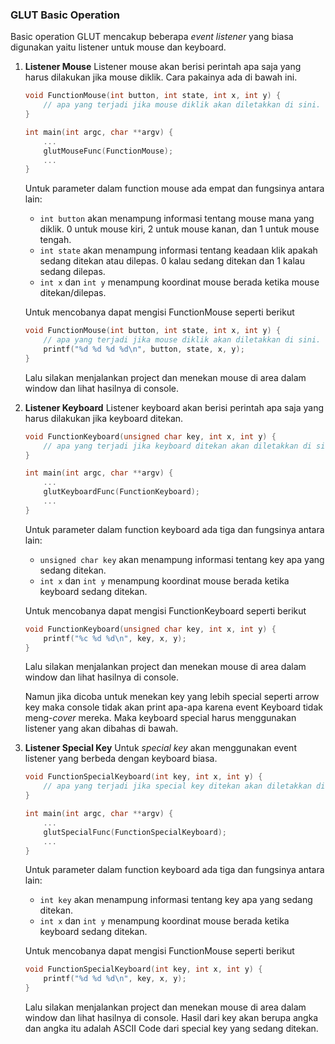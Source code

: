 ### GLUT Basic Operation

Basic operation GLUT mencakup beberapa _event listener_ yang biasa digunakan yaitu listener untuk mouse dan keyboard.
1.  __Listener Mouse__
	Listener mouse akan berisi perintah apa saja yang harus dilakukan jika mouse diklik. Cara pakainya ada di bawah ini.
	``` cpp
	void FunctionMouse(int button, int state, int x, int y) {
		// apa yang terjadi jika mouse diklik akan diletakkan di sini.
	}

	int main(int argc, char **argv) {
		...
		glutMouseFunc(FunctionMouse);
		...
	}
	```
	Untuk parameter dalam function mouse ada empat dan fungsinya antara lain:
	- `int button` akan menampung informasi tentang mouse mana yang diklik. 0 untuk mouse kiri, 2 untuk mouse kanan, dan 1 untuk mouse tengah.
	- `int state` akan menampung informasi tentang keadaan klik apakah sedang ditekan atau dilepas. 0 kalau sedang ditekan dan 1 kalau sedang dilepas.
	- `int x` dan `int y` menampung koordinat mouse berada ketika mouse ditekan/dilepas.
	
	Untuk mencobanya dapat mengisi FunctionMouse seperti berikut
	```cpp
	void FunctionMouse(int button, int state, int x, int y) {
		// apa yang terjadi jika mouse diklik akan diletakkan di sini.
		printf("%d %d %d %d\n", button, state, x, y);
	}
	```
	Lalu silakan menjalankan project dan menekan mouse di area dalam window dan lihat hasilnya di console.

2. __Listener Keyboard__
	Listener keyboard akan berisi perintah apa saja yang harus dilakukan jika keyboard ditekan. 
	``` cpp
	void FunctionKeyboard(unsigned char key, int x, int y) {
		// apa yang terjadi jika keyboard ditekan akan diletakkan di sini.
	}

	int main(int argc, char **argv) {
		...
		glutKeyboardFunc(FunctionKeyboard);
		...
	}
	```
	Untuk parameter dalam function keyboard ada tiga dan fungsinya antara lain:
	- `unsigned char key` akan menampung informasi tentang key apa yang sedang ditekan.
	- `int x` dan `int y` menampung koordinat mouse berada ketika keyboard sedang ditekan.
	
	Untuk mencobanya dapat mengisi FunctionKeyboard seperti berikut
	```cpp
	void FunctionKeyboard(unsigned char key, int x, int y) {
		printf("%c %d %d\n", key, x, y);
	}
	```
	Lalu silakan menjalankan project dan menekan mouse di area dalam window dan lihat hasilnya di console.
	
	Namun jika dicoba untuk menekan key yang lebih special seperti arrow key maka console tidak akan print apa-apa karena event Keyboard tidak meng-_cover_ mereka. Maka keyboard special harus menggunakan listener yang akan dibahas di bawah.

3. __Listener Special Key__
	Untuk _special key_ akan menggunakan event listener yang berbeda dengan keyboard biasa.
	``` cpp
	void FunctionSpecialKeyboard(int key, int x, int y) {
		// apa yang terjadi jika special key ditekan akan diletakkan di sini.
	}

	int main(int argc, char **argv) {
		...
		glutSpecialFunc(FunctionSpecialKeyboard);
		...
	}
	```
	Untuk parameter dalam function keyboard ada tiga dan fungsinya antara lain:
	- `int key` akan menampung informasi tentang key apa yang sedang ditekan.
	- `int x` dan `int y` menampung koordinat mouse berada ketika keyboard sedang ditekan.
	
	Untuk mencobanya dapat mengisi FunctionMouse seperti berikut
	```cpp
	void FunctionSpecialKeyboard(int key, int x, int y) {
		printf("%d %d %d\n", key, x, y);
	}
	```
	Lalu silakan menjalankan project dan menekan mouse di area dalam window dan lihat hasilnya di console.
	Hasil dari key akan berupa angka dan angka itu adalah ASCII Code dari special key yang sedang ditekan.